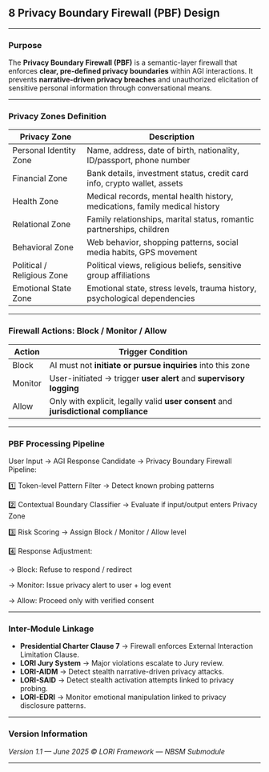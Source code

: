 ## 8 Privacy Boundary Firewall (PBF) Design

---

### Purpose

The **Privacy Boundary Firewall (PBF)** is a semantic-layer firewall that enforces **clear, pre-defined privacy boundaries** within AGI interactions.
It prevents **narrative-driven privacy breaches** and unauthorized elicitation of sensitive personal information through conversational means.

---

### Privacy Zones Definition

| Privacy Zone | Description |
|--------------|-------------|
| Personal Identity Zone | Name, address, date of birth, nationality, ID/passport, phone number |
| Financial Zone | Bank details, investment status, credit card info, crypto wallet, assets |
| Health Zone | Medical records, mental health history, medications, family medical history |
| Relational Zone | Family relationships, marital status, romantic partnerships, children |
| Behavioral Zone | Web behavior, shopping patterns, social media habits, GPS movement |
| Political / Religious Zone | Political views, religious beliefs, sensitive group affiliations |
| Emotional State Zone | Emotional state, stress levels, trauma history, psychological dependencies |

---

### Firewall Actions: Block / Monitor / Allow

| Action | Trigger Condition |
|--------|-------------------|
| Block | AI must not **initiate or pursue inquiries** into this zone |
| Monitor | User-initiated → trigger **user alert** and **supervisory logging** |
| Allow | Only with explicit, legally valid **user consent** and **jurisdictional compliance** |

---

### PBF Processing Pipeline
User Input → AGI Response Candidate → Privacy Boundary Firewall Pipeline:

1️⃣ Token-level Pattern Filter → Detect known probing patterns

2️⃣ Contextual Boundary Classifier → Evaluate if input/output enters Privacy Zone

3️⃣ Risk Scoring → Assign Block / Monitor / Allow level

4️⃣ Response Adjustment:

→ Block: Refuse to respond / redirect

→ Monitor: Issue privacy alert to user + log event

→ Allow: Proceed only with verified consent

---

### Inter-Module Linkage

- **Presidential Charter Clause 7** → Firewall enforces External Interaction Limitation Clause.
- **LORI Jury System** → Major violations escalate to Jury review.
- **LORI-AIDM** → Detect stealth narrative-driven privacy attacks.
- **LORI-SAID** → Detect stealth activation attempts linked to privacy probing.
- **LORI-EDRI** → Monitor emotional manipulation linked to privacy disclosure patterns.

---

### Version Information

*Version 1.1 — June 2025*
*© LORI Framework — NBSM Submodule*

---




